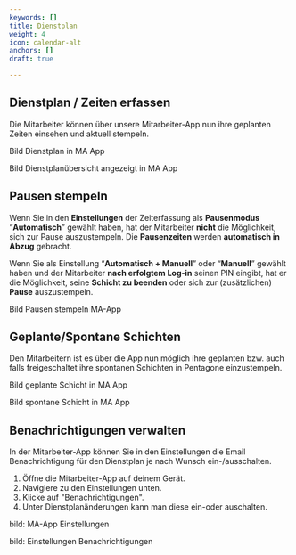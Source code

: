 ```yaml
---
keywords: []
title: Dienstplan
weight: 4
icon: calendar-alt
anchors: []
draft: true

---
```

## Dienstplan / Zeiten erfassen

Die Mitarbeiter können über unsere Mitarbeiter-App nun ihre geplanten Zeiten einsehen und aktuell stempeln.

Bild Dienstplan in MA App

Bild Dienstplanübersicht angezeigt in MA App

## Pausen stempeln

Wenn Sie in den **Einstellungen** der Zeiterfassung als **Pausenmodus** “**Automatisch**” gewählt haben, hat der Mitarbeiter **nicht** die Möglichkeit, sich zur Pause auszustempeln. Die **Pausenzeiten** werden **automatisch in Abzug** gebracht.

Wenn Sie als Einstellung “**Automatisch + Manuell**” oder “**Manuell**” gewählt haben und der Mitarbeiter **nach erfolgtem Log-in** seinen PIN eingibt, hat er die Möglichkeit, seine **Schicht zu beenden** oder sich zur (zusätzlichen) **Pause** auszustempeln.

Bild Pausen stempeln MA-App

## Geplante/Spontane Schichten

Den Mitarbeitern ist es über die App nun möglich ihre geplanten bzw. auch falls freigeschaltet ihre spontanen Schichten in Pentagone einzustempeln.

Bild geplante Schicht in MA App

Bild spontane Schicht in MA App

## Benachrichtigungen verwalten

In der Mitarbeiter-App können Sie in den Einstellungen die Email Benachrichtigung für den Dienstplan je nach Wunsch ein-/ausschalten.

1. Öffne die Mitarbeiter-App auf deinem Gerät.
2. Navigiere zu den Einstellungen unten.
3. Klicke auf "Benachrichtigungen".
4. Unter Dienstplanänderungen kann man diese ein-oder auschalten.

bild: MA-App Einstellungen

bild: Einstellungen Benachrichtigungen